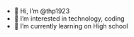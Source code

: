 - 👋 Hi, I’m @thp1923
- 👀 I’m interested in technology, coding
- 🌱 I’m currently learning on High school
